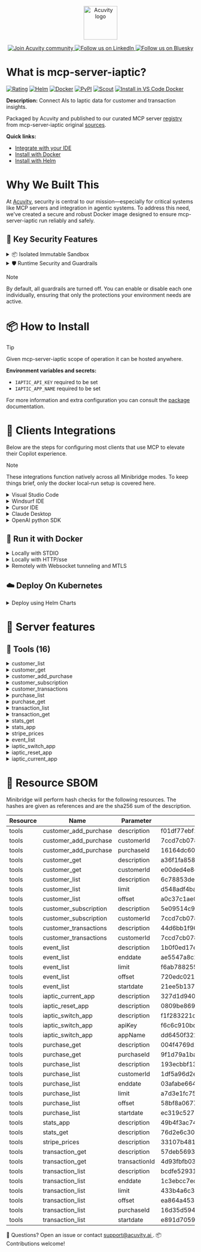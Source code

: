 <p align="center">
  <a href="https://acuvity.ai">
    <picture>
      <img src="https://mma.prnewswire.com/media/2544052/Acuvity__Logo.jpg" height="90" alt="Acuvity logo"/>
    </picture>
  </a>
</p>
<p align="center">
  <a href="https://discord.gg/BkU7fBkrNk">
    <img src="https://img.shields.io/badge/Acuvity-Join-7289DA?logo=discord&logoColor=fff" alt="Join Acuvity community" />
  </a>
<a href="https://www.linkedin.com/company/acuvity/">
    <img src="https://img.shields.io/badge/LinkedIn-Follow-7289DA" alt="Follow us on LinkedIn" />
  </a>
<a href="https://bsky.app/profile/acuvity.bsky.social">
    <img src="https://img.shields.io/badge/Bluesky-Follow-7289DA"?logo=bluesky&logoColor=fff" alt="Follow us on Bluesky" />
  </a>
</p>


# What is mcp-server-iaptic?

[![Rating](https://img.shields.io/badge/A-3775A9?label=Rating)](https://docs.anthropic.com/en/docs/build-with-claude/tool-use/implement-tool-use#best-practices-for-tool-definitions)
[![Helm](https://img.shields.io/badge/1.0.0-3775A9?logo=helm&label=Charts&logoColor=fff)](https://hub.docker.com/r/acuvity/mcp-server-iaptic/tags/)
[![Docker](https://img.shields.io/docker/image-size/acuvity/mcp-server-iaptic/1.0.1?logo=docker&logoColor=fff&label=1.0.1)](https://hub.docker.com/r/acuvity/mcp-server-iaptic)
[![PyPI](https://img.shields.io/badge/1.0.1-3775A9?logo=pypi&logoColor=fff&label=mcp-server-iaptic)](https://github.com/iaptic/mcp-server-iaptic)
[![Scout](https://img.shields.io/badge/Active-3775A9?logo=docker&logoColor=fff&label=Scout)](https://hub.docker.com/r/acuvity/mcp-server-iaptic/)
[![Install in VS Code Docker](https://img.shields.io/badge/VS_Code-One_click_install-0078d7?logo=githubcopilot)](https://insiders.vscode.dev/redirect/mcp/install?name=mcp-server-iaptic&config=%7B%22args%22%3A%5B%22run%22%2C%22-i%22%2C%22--rm%22%2C%22--read-only%22%2C%22-e%22%2C%22IAPTIC_API_KEY%22%2C%22-e%22%2C%22IAPTIC_APP_NAME%22%2C%22docker.io%2Facuvity%2Fmcp-server-iaptic%3A1.0.1%22%5D%2C%22command%22%3A%22docker%22%7D)

**Description:** Connect AIs to Iaptic data for customer and transaction insights.

Packaged by Acuvity and published to our curated MCP server [registry](https://mcp.acuvity.ai) from mcp-server-iaptic original [sources](https://github.com/iaptic/mcp-server-iaptic).

**Quick links:**

- [Integrate with your IDE](https://github.com/acuvity/mcp-servers-registry/blob/main/mcp-server-iaptic/docker/README.md#-clients-integrations)
- [Install with Docker](https://github.com/acuvity/mcp-servers-registry/tree/main/mcp-server-iaptic/docker/README.md#-run-it-with-docker)
- [Install with Helm](https://github.com/acuvity/mcp-servers-registry/tree/main/mcp-server-iaptic/charts/mcp-server-iaptic/README.md#how-to-install)

# Why We Built This

At [Acuvity](https://acuvity.ai), security is central to our mission—especially for critical systems like MCP servers and integration in agentic systems.
To address this need, we've created a secure and robust Docker image designed to ensure mcp-server-iaptic run reliably and safely.

## 🔐 Key Security Features

<details>
<summary>📦 Isolated Immutable Sandbox </summary>

- **Isolated Execution**: All tools run within secure, containerized sandboxes to enforce process isolation and prevent lateral movement.
- **Non-root by Default**: Enforces least-privilege principles, minimizing the impact of potential security breaches.
- **Read-only Filesystem**: Ensures runtime immutability, preventing unauthorized modification.
- **Version Pinning**: Guarantees consistency and reproducibility across deployments by locking tool and dependency versions.
- **CVE Scanning**: Continuously scans images for known vulnerabilities using [Docker Scout](https://docs.docker.com/scout/) to support proactive mitigation.
- **SBOM & Provenance**: Delivers full supply chain transparency by embedding metadata and traceable build information."
</details>

<details>
<summary>🛡️ Runtime Security and Guardrails</summary>

**Minibridge Integration**: [Minibridge](https://github.com/acuvity/minibridge) establishes secure Agent-to-MCP connectivity, supports Rego/HTTP-based policy enforcement 🕵️, and simplifies orchestration.

The [ARC](https://github.com/acuvity/mcp-servers-registry/tree/main) container includes a [built-in Rego policy](https://github.com/acuvity/mcp-servers-registry/tree/main/mcp-server-iaptic/docker/policy.rego) that enables a set of runtime "guardrails"" to help enforce security, privacy, and correct usage of your services. Below is an overview of each guardrail provided.

### 🔒 Resource Integrity

**Mitigates MCP Rug Pull Attacks**

* **Goal:** Protect users from malicious tool description changes after initial approval, preventing post-installation manipulation or deception.
* **Mechanism:** Locks tool descriptions upon client approval and verifies their integrity before execution. Any modification to the description triggers a security violation, blocking unauthorized changes from server-side updates.

### 🛡️ Guardrails

#### Covert Instruction Detection

Monitors incoming requests for hidden or obfuscated directives that could alter policy behavior.

* **Goal:** Stop attackers from slipping unnoticed commands or payloads into otherwise harmless data.
* **Mechanism:** Applies a library of regex patterns and binary‐encoding checks to the full request body. If any pattern matches a known covert channel (e.g., steganographic markers, hidden HTML tags, escape-sequence tricks), the request is rejected.

#### Sensitive Pattern Detection

Block user-defined sensitive data patterns (credential paths, filesystem references).

* **Goal:** Block accidental or malicious inclusion of sensitive information that violates data-handling rules.
* **Mechanism:** Runs a curated set of regexes against all payloads and tool descriptions—matching patterns such as `.env` files, RSA key paths, directory traversal sequences.

#### Shadowing Pattern Detection

Detects and blocks "shadowing" attacks, where a malicious MCP server sneaks hidden directives into its own tool descriptions to hijack or override the behavior of other, trusted tools.

* **Goal:** Stop a rogue server from poisoning the agent’s logic by embedding instructions that alter how a different server’s tools operate (e.g., forcing all emails to go to an attacker’s address even when the user calls a separate `send_email` tool).
* **Mechanism:** During policy load, each tool description is scanned for cross‐tool override patterns—such as `<IMPORTANT>` sections referencing other tool names, hidden side‐effects, or directives that apply to a different server’s API. Any description that attempts to shadow or extend instructions for a tool outside its own namespace triggers a policy violation and is rejected.

#### Schema Misuse Prevention

Enforces strict adherence to MCP input schemas.

* **Goal:** Prevent malformed or unexpected fields from bypassing validations, causing runtime errors, or enabling injections.
* **Mechanism:** Compares each incoming JSON object against the declared schema (required properties, allowed keys, types). Any extra, missing, or mistyped field triggers an immediate policy violation.

#### Cross-Origin Tool Access

Controls whether tools may invoke tools or services from external origins.

* **Goal:** Prevent untrusted or out-of-scope services from being called.
* **Mechanism:** Examines tool invocation requests and outgoing calls, verifying each target against an allowlist of approved domains or service names. Calls to any non-approved origin are blocked.

#### Secrets Redaction

Automatically masks sensitive values so they never appear in logs or responses.

* **Goal:** Ensure that API keys, tokens, passwords, and other credentials cannot leak in plaintext.
* **Mechanism:** Scans every text output for known secret formats (e.g., AWS keys, GitHub PATs, JWTs). Matches are replaced with `[REDACTED]` before the response is sent or recorded.

These controls ensure robust runtime integrity, prevent unauthorized behavior, and provide a foundation for secure-by-design system operations.

### Enable guardrails

To activate guardrails in your Docker containers, define the `GUARDRAILS` environment variable with the protections you need.

| Guardrail                        | Summary                                                                 |
|----------------------------------|-------------------------------------------------------------------------|
| `covert-instruction-detection`   | Detects hidden or obfuscated directives in requests.                    |
| `sensitive-pattern-detection`    | Flags patterns suggesting sensitive data or filesystem exposure.        |
| `shadowing-pattern-detection`    | Identifies tool descriptions that override or influence others.         |
| `schema-misuse-prevention`       | Enforces strict schema compliance on input data.                        |
| `cross-origin-tool-access`       | Controls calls to external services or APIs.                            |
| `secrets-redaction`              | Prevents exposure of credentials or sensitive values.                   |

Example: add `-e GUARDRAILS="secrets-redaction sensitive-pattern-detection"` to enable those guardrails.

## 🔒 Basic Authentication via Shared Secret

Provides a lightweight auth layer using a single shared token.

* **Mechanism:** Expects clients to send an `Authorization` header with the predefined secret.
* **Use Case:** Quickly lock down your endpoint in development or simple internal deployments—no complex OAuth/OIDC setup required.

To turn on Basic Authentication, define `BASIC_AUTH_SECRET` environment variable with a shared secret.

Example: add `-e BASIC_AUTH_SECRET="supersecret"` to enable the basic authentication.

> While basic auth will protect against unauthorized access, you should use it only in controlled environment,
> rotate credentials frequently and **always** use TLS.

</details>

> [!NOTE]
> By default, all guardrails are turned off. You can enable or disable each one individually, ensuring that only the protections your environment needs are active.


# 📦 How to Install


> [!TIP]
> Given mcp-server-iaptic scope of operation it can be hosted anywhere.

**Environment variables and secrets:**
  - `IAPTIC_API_KEY` required to be set
  - `IAPTIC_APP_NAME` required to be set

For more information and extra configuration you can consult the [package](https://github.com/iaptic/mcp-server-iaptic) documentation.

# 🧰 Clients Integrations

Below are the steps for configuring most clients that use MCP to elevate their Copilot experience.

> [!NOTE]
> These integrations function natively across all Minibridge modes.
> To keep things brief, only the docker local-run setup is covered here.

<details>
<summary>Visual Studio Code</summary>

To get started immediately, you can use the "one-click" link below:

[![Install in VS Code Docker](https://img.shields.io/badge/VS_Code-One_click_install-0078d7?logo=githubcopilot)](https://insiders.vscode.dev/redirect/mcp/install?name=mcp-server-iaptic&config=%7B%22args%22%3A%5B%22run%22%2C%22-i%22%2C%22--rm%22%2C%22--read-only%22%2C%22-e%22%2C%22IAPTIC_API_KEY%22%2C%22-e%22%2C%22IAPTIC_APP_NAME%22%2C%22docker.io%2Facuvity%2Fmcp-server-iaptic%3A1.0.1%22%5D%2C%22command%22%3A%22docker%22%7D)

## Global scope

Press `ctrl + shift + p` and type `Preferences: Open User Settings JSON` to add the following section:

```json
{
  "mcp": {
    "servers": {
      "acuvity-mcp-server-iaptic": {
        "env": {
          "IAPTIC_API_KEY": "TO_BE_SET",
          "IAPTIC_APP_NAME": "TO_BE_SET"
        },
        "command": "docker",
        "args": [
          "run",
          "-i",
          "--rm",
          "--read-only",
          "-e",
          "IAPTIC_API_KEY",
          "-e",
          "IAPTIC_APP_NAME",
          "docker.io/acuvity/mcp-server-iaptic:1.0.1"
        ]
      }
    }
  }
}
```

## Workspace scope

In your workspace create a file called `.vscode/mcp.json` and add the following section:

```json
{
  "servers": {
    "acuvity-mcp-server-iaptic": {
      "env": {
        "IAPTIC_API_KEY": "TO_BE_SET",
        "IAPTIC_APP_NAME": "TO_BE_SET"
      },
      "command": "docker",
      "args": [
        "run",
        "-i",
        "--rm",
        "--read-only",
        "-e",
        "IAPTIC_API_KEY",
        "-e",
        "IAPTIC_APP_NAME",
        "docker.io/acuvity/mcp-server-iaptic:1.0.1"
      ]
    }
  }
}
```

> To pass secrets you should use the `promptString` input type described in the [Visual Studio Code documentation](https://code.visualstudio.com/docs/copilot/chat/mcp-servers).

</details>

<details>
<summary>Windsurf IDE</summary>

In `~/.codeium/windsurf/mcp_config.json` add the following section:

```json
{
  "mcpServers": {
    "acuvity-mcp-server-iaptic": {
      "env": {
        "IAPTIC_API_KEY": "TO_BE_SET",
        "IAPTIC_APP_NAME": "TO_BE_SET"
      },
      "command": "docker",
      "args": [
        "run",
        "-i",
        "--rm",
        "--read-only",
        "-e",
        "IAPTIC_API_KEY",
        "-e",
        "IAPTIC_APP_NAME",
        "docker.io/acuvity/mcp-server-iaptic:1.0.1"
      ]
    }
  }
}
```

See [Windsurf documentation](https://docs.windsurf.com/windsurf/mcp) for more info.

</details>

<details>
<summary>Cursor IDE</summary>

Add the following JSON block to your mcp configuration file:
- `~/.cursor/mcp.json` for global scope
- `.cursor/mcp.json` for project scope

```json
{
  "mcpServers": {
    "acuvity-mcp-server-iaptic": {
      "env": {
        "IAPTIC_API_KEY": "TO_BE_SET",
        "IAPTIC_APP_NAME": "TO_BE_SET"
      },
      "command": "docker",
      "args": [
        "run",
        "-i",
        "--rm",
        "--read-only",
        "-e",
        "IAPTIC_API_KEY",
        "-e",
        "IAPTIC_APP_NAME",
        "docker.io/acuvity/mcp-server-iaptic:1.0.1"
      ]
    }
  }
}
```

See [cursor documentation](https://docs.cursor.com/context/model-context-protocol) for more information.

</details>
<details>

<summary>Claude Desktop</summary>

In the `claude_desktop_config.json` configuration file add the following section:

```json
{
  "mcpServers": {
    "acuvity-mcp-server-iaptic": {
      "env": {
        "IAPTIC_API_KEY": "TO_BE_SET",
        "IAPTIC_APP_NAME": "TO_BE_SET"
      },
      "command": "docker",
      "args": [
        "run",
        "-i",
        "--rm",
        "--read-only",
        "-e",
        "IAPTIC_API_KEY",
        "-e",
        "IAPTIC_APP_NAME",
        "docker.io/acuvity/mcp-server-iaptic:1.0.1"
      ]
    }
  }
}
```

See [Anthropic documentation](https://docs.anthropic.com/en/docs/agents-and-tools/mcp) for more information.
</details>

<details>
<summary>OpenAI python SDK</summary>

## Running locally

```python
async with MCPServerStdio(
    params={
        "env": {"IAPTIC_API_KEY":"TO_BE_SET","IAPTIC_APP_NAME":"TO_BE_SET"},
        "command": "docker",
        "args": ["run","-i","--rm","--read-only","-e","IAPTIC_API_KEY","-e","IAPTIC_APP_NAME","docker.io/acuvity/mcp-server-iaptic:1.0.1"]
    }
) as server:
    tools = await server.list_tools()
```

## Running remotely

```python
async with MCPServerSse(
    params={
        "url": "http://<ip>:<port>/sse",
    }
) as server:
    tools = await server.list_tools()
```

See [OpenAI Agents SDK docs](https://openai.github.io/openai-agents-python/mcp/) for more info.

</details>

## 🐳 Run it with Docker

<details>
<summary>Locally with STDIO</summary>

In your client configuration set:

- command: `docker`
- arguments: `run -i --rm --read-only -e IAPTIC_API_KEY -e IAPTIC_APP_NAME docker.io/acuvity/mcp-server-iaptic:1.0.1`

</details>

<details>
<summary>Locally with HTTP/sse</summary>

Simply run as:

```console
docker run -it -p 8000:8000 --rm --read-only -e IAPTIC_API_KEY -e IAPTIC_APP_NAME docker.io/acuvity/mcp-server-iaptic:1.0.1
```

Then on your application/client, you can configure to use it like:

```json
{
  "mcpServers": {
    "acuvity-mcp-server-iaptic": {
      "url": "http://localhost:8000/sse"
    }
  }
}
```

You might have to use different ports for different tools.

</details>

<details>
<summary>Remotely with Websocket tunneling and MTLS </summary>

> This section assume you are familiar with TLS and certificates and will require:
> - a server certificate with proper DNS/IP field matching your tool deployment.
> - a client-ca used to sign client certificates

1. Start the server in `backend` mode
 - add an environment variable like `-e MINIBRIDGE_MODE=backend`
 - add the TLS certificates (recommended) through a volume let's say `/certs` ex (`-v $PWD/certs:/certs`)
 - instruct minibridge to use those certs with
   - `-e MINIBRIDGE_TLS_SERVER_CERT=/certs/server-cert.pem`
   - `-e MINIBRIDGE_TLS_SERVER_KEY=/certs/server-key.pem`
   - `-e MINIBRIDGE_TLS_SERVER_KEY_PASS=optional`
   - `-e MINIBRIDGE_TLS_SERVER_CLIENT_CA=/certs/client-ca.pem`

2. Start `minibridge` locally in frontend mode:
  - Get [minibridge](https://github.com/acuvity/minibridge) binary for your OS.

In your client configuration, Minibridge works like any other STDIO command.

Example for Claude Desktop:

```json
{
  "mcpServers": {
    "acuvity-mcp-server-iaptic": {
      "command": "minibridge",
      "args": ["frontend", "--backend", "wss://<remote-url>:8000/ws", "--tls-client-backend-ca", "/path/to/ca/that/signed/the/server-cert.pem/ca.pem", "--tls-client-cert", "/path/to/client-cert.pem", "--tls-client-key", "/path/to/client-key.pem"]
    }
  }
}
```

That's it.

Minibridge offers a host of additional features. For step-by-step guidance, please visit the wiki. And if anything’s unclear, don’t hesitate to reach out!

</details>

## ☁️ Deploy On Kubernetes

<details>
<summary>Deploy using Helm Charts</summary>

### Chart settings requirements

This chart requires some mandatory information to be installed.

**Mandatory Secrets**:
  - `IAPTIC_API_KEY` secret to be set as secrets.IAPTIC_API_KEY either by `.value` or from existing with `.valueFrom`

**Mandatory Environment variables**:
  - `IAPTIC_APP_NAME` environment variable to be set by env.IAPTIC_APP_NAME

### How to install

You can inspect the chart `README`:

```console
helm show readme oci://docker.io/acuvity/mcp-server-iaptic --version 1.0.0
````

You can inspect the values that you can configure:

```console
helm show values oci://docker.io/acuvity/mcp-server-iaptic --version 1.0.0
````

Install with helm

```console
helm install mcp-server-iaptic oci://docker.io/acuvity/mcp-server-iaptic --version 1.0.0
```

From there your MCP server mcp-server-iaptic will be reachable by default through `http/sse` from inside the cluster using the Kubernetes Service `mcp-server-iaptic` on port `8000` by default. You can change that by looking at the `service` section of the `values.yaml` file.

### How to Monitor

The deployment will create a Kubernetes service with a `healthPort`, that is used for liveness probes and readiness probes. This health port can also be used by the monitoring stack of your choice and exposes metrics under the `/metrics` path.

See full charts [Readme](https://github.com/acuvity/mcp-servers-registry/tree/main/mcp-server-iaptic/charts/mcp-server-iaptic/README.md) for more details about settings and runtime security including guardrails activation.

</details>

# 🧠 Server features

## 🧰 Tools (16)
<details>
<summary>customer_list</summary>

**Description**:

```
List customers from your Iaptic account.
- Returns a paginated list of customers with their purchase status
- Each customer includes:
  - Application username
  - Last purchase information
  - Subscription status (active/lapsed)
  - Renewal intent
  - Trial/introductory period status
- Use limit and offset for pagination (default: 100 customers per page)
- Results are ordered by creation date (newest first)
```

**Parameter**:

| Name | Type | Description | Required? |
|-----------|------|-------------|-----------|
| limit | number | Maximum number of customers to return (default: 100) | No
| offset | number | Number of customers to skip for pagination | No
</details>
<details>
<summary>customer_get</summary>

**Description**:

```
Get detailed information about a specific customer.
- Returns complete customer profile including:
  - Application username
  - Purchase history
  - Active and expired subscriptions
  - Last purchase details
  - Subscription renewal status
  - Trial and introductory period information
- Required: customerId parameter
```

**Parameter**:

| Name | Type | Description | Required? |
|-----------|------|-------------|-----------|
| customerId | string | Unique identifier of the customer | Yes
</details>
<details>
<summary>customer_add_purchase</summary>

**Description**:

```
Manually associate a customer with a purchase.
- Links a purchase to a specific customer
- Takes priority over receipt validation links
- Useful for manual purchase management
- Purchase format should be "platform:purchaseId", for example apple:123109519983
- Required: customerId and purchaseId
```

**Parameter**:

| Name | Type | Description | Required? |
|-----------|------|-------------|-----------|
| customerId | string | Application username of the customer | Yes
| purchaseId | string | ID of the purchase to associate | Yes
</details>
<details>
<summary>customer_subscription</summary>

**Description**:

```
Get customer's subscription status.
- Returns active subscription details if any
- Includes:
  - Subscription status and expiry
  - Payment and renewal information
  - Trial/introductory period status
- Simpler alternative to customer_get for subscription-only apps
```

**Parameter**:

| Name | Type | Description | Required? |
|-----------|------|-------------|-----------|
| customerId | string | Application username of the customer | Yes
</details>
<details>
<summary>customer_transactions</summary>

**Description**:

```
Get customer's transaction history.
- Returns list of all transactions
- Includes:
  - Payment details
  - Transaction status
  - Associated purchases
  - Timestamps
```

**Parameter**:

| Name | Type | Description | Required? |
|-----------|------|-------------|-----------|
| customerId | string | Application username of the customer | Yes
</details>
<details>
<summary>purchase_list</summary>

**Description**:

```
List purchases from your Iaptic account.
- Returns a paginated list of purchases
- Use limit and offset for pagination (default: 100 per page)
- Filter by date range using startdate and enddate (ISO format)
- Filter by customerId to see purchases from a specific customer
- Results include purchase status, product info, and transaction details
- Results are ordered by purchase date (newest first)
```

**Parameter**:

| Name | Type | Description | Required? |
|-----------|------|-------------|-----------|
| customerId | string | Filter purchases by customer ID | No
| enddate | string | Filter purchases before this date (ISO format, e.g. 2024-12-31) | No
| limit | number | Maximum number of purchases to return (default: 100, max: 1000) | No
| offset | number | Number of purchases to skip for pagination | No
| startdate | string | Filter purchases after this date (ISO format, e.g. 2024-01-01) | No
</details>
<details>
<summary>purchase_get</summary>

**Description**:

```
Get detailed information about a specific purchase.
- Returns complete purchase details including:
  - Product information
  - Purchase status
  - Associated transactions
  - Customer information
  - Subscription details (if applicable)
- Required: purchaseId parameter
```

**Parameter**:

| Name | Type | Description | Required? |
|-----------|------|-------------|-----------|
| purchaseId | string | Unique identifier of the purchase | Yes
</details>
<details>
<summary>transaction_list</summary>

**Description**:

```
List financial transactions from your Iaptic account.
- Returns a paginated list of transactions
- Use limit and offset for pagination (default: 100 per page)
- Filter by date range using startdate and enddate (ISO format)
- Filter by purchaseId to see transactions for a specific purchase
- Results include transaction status, amount, currency, and payment details
- Results are ordered by transaction date (newest first)
- Important: Use date filtering to avoid retrieving too many records
```

**Parameter**:

| Name | Type | Description | Required? |
|-----------|------|-------------|-----------|
| enddate | string | Filter transactions before this date (ISO format, e.g. 2024-12-31) | No
| limit | number | Maximum number of transactions to return (default: 100, max: 1000) | No
| offset | number | Number of transactions to skip for pagination | No
| purchaseId | string | Filter transactions by purchase ID | No
| startdate | string | Filter transactions after this date (ISO format, e.g. 2024-01-01) | No
</details>
<details>
<summary>transaction_get</summary>

**Description**:

```
Get detailed information about a specific transaction.
- Returns complete transaction details including:
  - Transaction status
  - Amount and currency
  - Payment method details
  - Associated purchase information
  - Customer information
  - Timestamps and audit data
- Required: transactionId parameter
```

**Parameter**:

| Name | Type | Description | Required? |
|-----------|------|-------------|-----------|
| transactionId | string | Unique identifier of the transaction | Yes
</details>
<details>
<summary>stats_get</summary>

**Description**:

```
Get general transactions, revenue and usage statistics from your Iaptic account.
- Returns aggregated metrics including:
  - Total revenue
  - Number of active subscriptions
  - Customer growth metrics
  - Transaction success rates
  - Revenue by product type
- Data is aggregated across all your applications
```

**Parameter**:

| Name | Type | Description | Required? |
|-----------|------|-------------|-----------|
</details>
<details>
<summary>stats_app</summary>

**Description**:

```
Get statistics specific to your application.
- Returns app-specific metrics including:
  - App revenue and growth
  - Active subscriptions for this app
  - Customer metrics for this app
  - Product performance statistics
  - Transaction metrics
- Uses the app name provided during server initialization
```

**Parameter**:

| Name | Type | Description | Required? |
|-----------|------|-------------|-----------|
</details>
<details>
<summary>stripe_prices</summary>

**Description**:

```
Get available Stripe products and prices.
- Returns list of products with their associated prices
- Each product includes:
  - Product ID and display name
  - Description and metadata
  - Available pricing offers
  - Subscription terms if applicable
- Results are cached for 5 minutes
```

**Parameter**:

| Name | Type | Description | Required? |
|-----------|------|-------------|-----------|
</details>
<details>
<summary>event_list</summary>

**Description**:

```
List recent events from your Iaptic account.
- Returns a paginated list of system events
- Events include:
  - Receipt validations
  - Platform notifications (Apple/Google/etc)
  - Webhook deliveries
  - Purchase status changes
  - Subscription renewals
- Use limit and offset for pagination
- Results ordered by date (newest first)
```

**Parameter**:

| Name | Type | Description | Required? |
|-----------|------|-------------|-----------|
| enddate | string | Filter events before this date (ISO format, e.g. 2024-12-31) | No
| limit | number | Maximum number of events to return (default: 100) | No
| offset | number | Number of events to skip for pagination | No
| startdate | string | Filter events after this date (ISO format, e.g. 2024-01-01) | No
</details>
<details>
<summary>iaptic_switch_app</summary>

**Description**:

```
Switch to a different Iaptic app.
- Allows temporarily using a different app's credentials
- All subsequent API calls will use the new app name and API key
- If using a master key, only the app name needs to be changed
- Useful for managing multiple apps in the same session
- Required: appName parameter (apiKey required only if not using master key)
```

**Parameter**:

| Name | Type | Description | Required? |
|-----------|------|-------------|-----------|
| apiKey | string | API key for the app (not required if using master key) | No
| appName | string | Name of the app to switch to | Yes
</details>
<details>
<summary>iaptic_reset_app</summary>

**Description**:

```
Reset to the default Iaptic app.
- Reverts to the original app credentials provided during server initialization
- All subsequent API calls will use the default app name and API key
- Use this after using iaptic_switch_app to return to the default app
```

**Parameter**:

| Name | Type | Description | Required? |
|-----------|------|-------------|-----------|
</details>
<details>
<summary>iaptic_current_app</summary>

**Description**:

```
Get information about the currently active Iaptic app.
- Returns the current app name
- Indicates whether using default or custom credentials
- Shows if using a master key for authentication
```

**Parameter**:

| Name | Type | Description | Required? |
|-----------|------|-------------|-----------|
</details>


# 🔐 Resource SBOM

Minibridge will perform hash checks for the following resources. The hashes are given as references and are the sha256 sum of the description.

| Resource | Name | Parameter | Hash |
|-----------|------|------|------|
| tools | customer_add_purchase | description | f01df77ebf1fb3562d7326e8a9ab9ccdbb78cc8a47da7fcdf44bff8f1b62e936 |
| tools | customer_add_purchase | customerId | 7ccd7cb0783c5d697468fb22f0a17a3a47afafe5f1d5418a2b7a67c62cf72adf |
| tools | customer_add_purchase | purchaseId | 16164dc6057158f07e1afc722bda4f9ea34d532fec03e1d3c6483332c4c6c992 |
| tools | customer_get | description | a36f1fa858f52947787aae2ffab6669dbfd7dd7992c5d46e8430dd77e5ea2299 |
| tools | customer_get | customerId | e00ded4e8ef763573ab231f6829d634374c65a51ef32b00ee3e56e20d6921fb4 |
| tools | customer_list | description | 6c78853de46303eeb589496a8ad734f6262d0d13bb0b74e2a7ad6c6a27f6d6f0 |
| tools | customer_list | limit | d548adf4bae21778c9ae3ad6ddcb98604602d64d2a0890110f927da7e4059bb4 |
| tools | customer_list | offset | a0c37c1ae0fb670e2da9a922adc47fda28a631599c371e4b91d1dc78712dea87 |
| tools | customer_subscription | description | 5e09514c986683c2bf7d77f8d26dfc0dbba2879e8f0cb617e87ca17a83b4b881 |
| tools | customer_subscription | customerId | 7ccd7cb0783c5d697468fb22f0a17a3a47afafe5f1d5418a2b7a67c62cf72adf |
| tools | customer_transactions | description | 44d6bb1f960d3d4b714a0a6241327cc98edbf68ff7a99376db899213eb8a1cc4 |
| tools | customer_transactions | customerId | 7ccd7cb0783c5d697468fb22f0a17a3a47afafe5f1d5418a2b7a67c62cf72adf |
| tools | event_list | description | 1b0f0ed17e656c53317c07c06acb3dce6a37a35c9fe027f94f2fc931f3958076 |
| tools | event_list | enddate | ae5547a8c217fa66c16503805f12927f481d594bbbf252a373006dcd434c4f49 |
| tools | event_list | limit | f6ab788255412b8faee8bc361ec05a06a5ed90708779d89d3e3d2a367442181d |
| tools | event_list | offset | 720edc02115b8710ffce1028d2f01f169e21361dd33c7be6d16860214a09bf28 |
| tools | event_list | startdate | 21ee5b1371bbcd5f92c00b275f14dc7ee12d09afbb16d1645c42d92e3e72adc8 |
| tools | iaptic_current_app | description | 327d1d940252298414397b4c203b405828d045f2103c0dc709bdb08bbddea030 |
| tools | iaptic_reset_app | description | 0809be869700bf292e53601f43d26fcc4c59ffebae50d7d84c641e1541ed2ee7 |
| tools | iaptic_switch_app | description | f1f283221d9726eab50287cf595ba956867d47862880aa8b4ed5333f3a1d1f77 |
| tools | iaptic_switch_app | apiKey | f6c6c910bd40e0d620648f0eef25aa1843a41e12ff0c806ec50eac80cb27afc4 |
| tools | iaptic_switch_app | appName | dd6450f3211e55064a228dcf3847b563588ecb28e63ed6082dc7dc92a79d4496 |
| tools | purchase_get | description | 004f4769d124af57336c52c34817597269e664d786492be91f9686b59d200120 |
| tools | purchase_get | purchaseId | 9f1d79a1bafe63f77629971db9e5ed4deeaf007b7f9e1167039485b72c1a19ad |
| tools | purchase_list | description | 193ecbbf1342905454ab9bf20ac33787e1acb3021d696485f37cde6feb6e3381 |
| tools | purchase_list | customerId | 1df5a96d2e7a5f2513207850ce4a6065f76b5484163890018eb7a58e92902883 |
| tools | purchase_list | enddate | 03afabe664ac35cee9083044a97663bf119edc2faba15d0bb180c00195ee8e9f |
| tools | purchase_list | limit | a7d3e1fc7524714fd78564026a4c14c70e8615ea9db106a39764b5acf4667184 |
| tools | purchase_list | offset | 58bf8a0677b4ff543642d3926bba32faa23a817b8dd753664ce870ee7201ac82 |
| tools | purchase_list | startdate | ec319c52791aa618d34a7fc4620bf996759677e7649c6a1033e9248c3933d87d |
| tools | stats_app | description | 49b4f3ac74deb1d85e8bd8bffdc8d05fcd39a16a99472e41ba0d673ab798534e |
| tools | stats_get | description | 76d2e6c309a4f0402b76f2009b34806aae0c4e8bc0254a6fe06b46a3af9cf965 |
| tools | stripe_prices | description | 33107b481b1662f209ead75e63e7938a3bb7383257521a9d62ebde0a7f6c13c8 |
| tools | transaction_get | description | 57deb56932831e6275ea5eb2d4d475bf0c16f36bbd3e5f5a11b7e248aa2f1fe5 |
| tools | transaction_get | transactionId | 4d93fbfb030372be546eb52533feb6e46328f66542fd375f3d4ac8116e06971b |
| tools | transaction_list | description | bcdfe529318b1bc7960e73791e76fe704eb44534041a2ae67ef4bb003a2d1fd5 |
| tools | transaction_list | enddate | 1c3ebcc7edf56a24e339c067959856a0aed34bc9d24e78dfb797651952f2ab90 |
| tools | transaction_list | limit | 433b4a6c3a74b603bee0d1a763f55de9321f113c6f05a94f70883c98b8288e60 |
| tools | transaction_list | offset | ea864a453d182e3bee5799e748f3ca29182bb6283d3a3bbe9cf0a97b0c718794 |
| tools | transaction_list | purchaseId | 16d35d594e4083a6b418ac275790775ae5c0cde0511de3da78bf87cc908c129a |
| tools | transaction_list | startdate | e891d7059a1c66ed582e0aa37aef2b42bc31afe85f8d85121cc7caadf1a3160a |


💬 Questions? Open an issue or contact [ support@acuvity.ai ](mailto:support@acuvity.ai).
📦 Contributions welcome!
